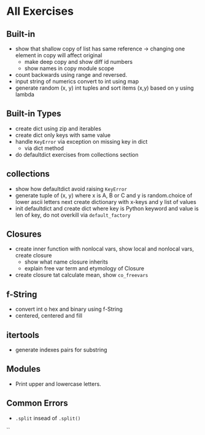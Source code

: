 # All Exercises

## Built-in

* show that shallow copy of list has same reference -&gt; changing one element in copy will affect original
  * make deep copy and show diff id numbers
  * show names in copy module scope
* count backwards using range and reversed.
* input string of numerics convert to int using map
* generate random \(x, y\) int tuples and sort items \(x,y\) based on y using lambda

## Built-in Types

* create dict using zip and iterables
* create dict only keys with same value
* handle `KeyError` via exception on missing key in dict
  * via dict method
* do defaultdict exercises from collections section

## collections

* show how defaultdict avoid raising `KeyError`
* generate tuple of \(x, y\) where x is A, B or C and y is random.choice of lower ascii letters next create dictionary with x-keys and y list of values
* init defaultdict and create dict where key is Python keyword and value is len of key, do not overkill via `default_factory`

## Closures

* create inner function with nonlocal vars, show local and nonlocal vars, create closure
  * show what name closure inherits
  * explain free var term and etymology of Closure
* create closure tat calculate mean, show `co_freevars`

## f-String

* convert int o hex and binary using f-String
* centered, centered and fill

## itertools

* generate indexes pairs for substring 

## Modules

* Print upper and lowercase letters.

## Common Errors

* `.split` insead of `.split()`

\`\`

